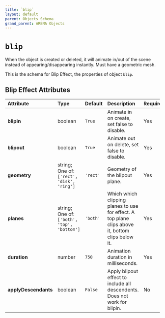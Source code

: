 ```yaml
---
title: `blip`
layout: default
parent: Objects Schema
grand_parent: ARENA Objects
---
```


<!--CAUTION: This file is autogenerated from https://github.com/arenaxr/arena-schemas. Changes made here may be overwritten.-->


`blip`
======


When the object is created or deleted, it will animate in/out of the scene instead of appearing/disappearing instantly. Must have a geometric mesh.

This is the schema for Blip Effect, the properties of object `blip`.

Blip Effect Attributes
-----------------------

|Attribute|Type|Default|Description|Required|
| :--- | :--- | :--- | :--- | :--- |
|**blipin**|boolean|```True```|Animate in on create, set false to disable.|Yes|
|**blipout**|boolean|```True```|Animate out on delete, set false to disable.|Yes|
|**geometry**|string; One of: ```['rect', 'disk', 'ring']```|```'rect'```|Geometry of the blipout plane.|Yes|
|**planes**|string; One of: ```['both', 'top', 'bottom']```|```'both'```|Which which clipping planes to use for effect. A top plane clips above it, bottom clips below it.|Yes|
|**duration**|number|```750```|Animation duration in milliseconds.|Yes|
|**applyDescendants**|boolean|```False```|Apply blipout effect to include all descendents. Does not work for blipin.|No|
